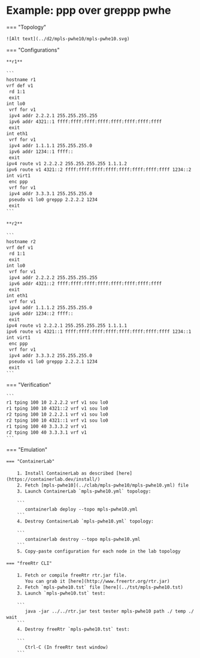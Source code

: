 # Example: ppp over greppp pwhe

=== "Topology"

    ![Alt text](../d2/mpls-pwhe10/mpls-pwhe10.svg)

=== "Configurations"

    **r1**

    ```
    hostname r1
    vrf def v1
     rd 1:1
     exit
    int lo0
     vrf for v1
     ipv4 addr 2.2.2.1 255.255.255.255
     ipv6 addr 4321::1 ffff:ffff:ffff:ffff:ffff:ffff:ffff:ffff
     exit
    int eth1
     vrf for v1
     ipv4 addr 1.1.1.1 255.255.255.0
     ipv6 addr 1234::1 ffff::
     exit
    ipv4 route v1 2.2.2.2 255.255.255.255 1.1.1.2
    ipv6 route v1 4321::2 ffff:ffff:ffff:ffff:ffff:ffff:ffff:ffff 1234::2
    int virt1
     enc ppp
     vrf for v1
     ipv4 addr 3.3.3.1 255.255.255.0
     pseudo v1 lo0 greppp 2.2.2.2 1234
     exit
    ```

    **r2**

    ```
    hostname r2
    vrf def v1
     rd 1:1
     exit
    int lo0
     vrf for v1
     ipv4 addr 2.2.2.2 255.255.255.255
     ipv6 addr 4321::2 ffff:ffff:ffff:ffff:ffff:ffff:ffff:ffff
     exit
    int eth1
     vrf for v1
     ipv4 addr 1.1.1.2 255.255.255.0
     ipv6 addr 1234::2 ffff::
     exit
    ipv4 route v1 2.2.2.1 255.255.255.255 1.1.1.1
    ipv6 route v1 4321::1 ffff:ffff:ffff:ffff:ffff:ffff:ffff:ffff 1234::1
    int virt1
     enc ppp
     vrf for v1
     ipv4 addr 3.3.3.2 255.255.255.0
     pseudo v1 lo0 greppp 2.2.2.1 1234
     exit
    ```

=== "Verification"

    ```
    r1 tping 100 10 2.2.2.2 vrf v1 sou lo0
    r1 tping 100 10 4321::2 vrf v1 sou lo0
    r2 tping 100 10 2.2.2.1 vrf v1 sou lo0
    r2 tping 100 10 4321::1 vrf v1 sou lo0
    r1 tping 100 40 3.3.3.2 vrf v1
    r2 tping 100 40 3.3.3.1 vrf v1
    ```

=== "Emulation"

    === "ContainerLab"

        1. Install ContainerLab as described [here](https://containerlab.dev/install/)  
        2. Fetch [mpls-pwhe10](../clab/mpls-pwhe10/mpls-pwhe10.yml) file  
        3. Launch ContainerLab `mpls-pwhe10.yml` topology:  

        ```
           containerlab deploy --topo mpls-pwhe10.yml  
        ```
        4. Destroy ContainerLab `mpls-pwhe10.yml` topology:  

        ```
           containerlab destroy --topo mpls-pwhe10.yml  
        ```
        5. Copy-paste configuration for each node in the lab topology

    === "freeRtr CLI"

        1. Fetch or compile freeRtr rtr.jar file.  
           You can grab it [here](http://www.freertr.org/rtr.jar)  
        2. Fetch `mpls-pwhe10.tst` file [here](../tst/mpls-pwhe10.tst)  
        3. Launch `mpls-pwhe10.tst` test:  

        ```
           java -jar ../../rtr.jar test tester mpls-pwhe10 path ./ temp ./ wait
        ```
        4. Destroy freeRtr `mpls-pwhe10.tst` test:  

        ```
           Ctrl-C (In freeRtr test window)
        ```

